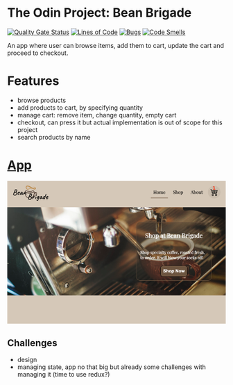 # The Odin Project: Bean Brigade

[![Quality Gate Status](https://sonarcloud.io/api/project_badges/measure?project=ykoziy_shopping-cart&metric=alert_status)](https://sonarcloud.io/summary/new_code?id=ykoziy_shopping-cart)
[![Lines of Code](https://sonarcloud.io/api/project_badges/measure?project=ykoziy_shopping-cart&metric=ncloc)](https://sonarcloud.io/summary/new_code?id=ykoziy_shopping-cart)
[![Bugs](https://sonarcloud.io/api/project_badges/measure?project=ykoziy_shopping-cart&metric=bugs)](https://sonarcloud.io/summary/new_code?id=ykoziy_shopping-cart)
[![Code Smells](https://sonarcloud.io/api/project_badges/measure?project=ykoziy_shopping-cart&metric=code_smells)](https://sonarcloud.io/summary/new_code?id=ykoziy_shopping-cart)

An app where user can browse items, add them to cart, update the cart and proceed to checkout.

# Features

- browse products
- add products to cart, by specifying quantity
- manage cart: remove item, change quantity, empty cart
- checkout, can press it but actual implementation is out of scope for this project
- search products by name

# <a href="https://ykoziy.github.io/shopping-cart/" target="_blank">App</a>

<p align="center">
  <img src="https://raw.githubusercontent.com/ykoziy/shopping-cart/main/bean-brigade-app.png" width="900"/>
</p>

## Challenges

- design
- managing state, app no that big but already some challenges with managing it (time to use redux?)
